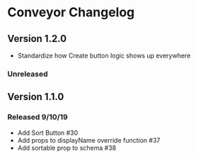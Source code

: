# Conveyor Changelog

## Version 1.2.0

-   Standardize how Create button logic shows up everywhere

### Unreleased

## Version 1.1.0

### Released 9/10/19
-   Add Sort Button #30
-   Add props to displayName override function #37
-   Add sortable prop to schema #38
